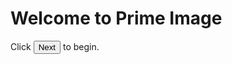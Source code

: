 ---
---

# Welcome to Prime Image

Click <button class="change-stage" data-stage-change="1">Next</button> to begin.